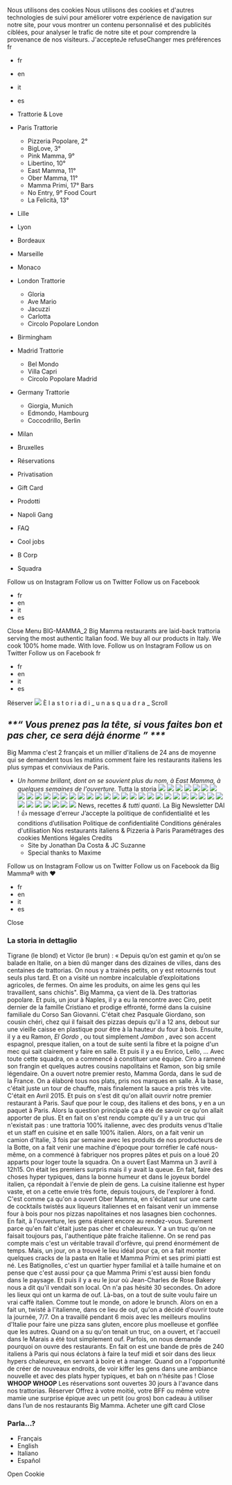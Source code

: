 Nous utilisons des cookies
Nous utilisons des cookies et d'autres technologies de suivi pour améliorer votre expérience de navigation sur notre site, pour vous montrer un contenu personnalisé et des publicités ciblées, pour analyser le trafic de notre site et pour comprendre la provenance de nos visiteurs.
J'accepteJe refuseChanger mes préférences
fr
  * fr
  * en
  * it
  * es


  * Trattorie & Love
  * Paris
Trattorie
    * Pizzeria Popolare, 2°
    * BigLove, 3°
    * Pink Mamma, 9°
    * Libertino, 10°
    * East Mamma, 11°
    * Ober Mamma, 11°
    * Mamma Primi, 17°
Bars
    * No Entry, 9°
Food Court
    * La Felicità, 13°
  * Lille
  * Lyon
  * Bordeaux
  * Marseille
  * Monaco
  * London
Trattorie
    * Gloria
    * Ave Mario
    * Jacuzzi
    * Carlotta
    * Circolo Popolare London
  * Birmingham
  * Madrid
Trattorie
    * Bel Mondo
    * Villa Capri
    * Circolo Popolare Madrid
  * Germany
Trattorie
    * Giorgia, Munich
    * Edmondo, Hambourg
    * Coccodrillo, Berlin
  * Milan
  * Bruxelles


  * Réservations
  * Privatisation
  * Gift Card
  * Prodotti
  * Napoli Gang
  * FAQ
  * Cool jobs
  * B Corp
  * Squadra


Follow us on Instagram Follow us on Twitter Follow us on Facebook
  * fr
  * en
  * it
  * es


Close
Menu
BIG-MAMMA_2
Big Mamma restaurants are laid-back trattoria serving the most authentic Italian food. We buy all our products in Italy. We cook 100% home made. With love.
Follow us on Instagram Follow us on Twitter Follow us on Facebook
fr
  * fr
  * en
  * it
  * es


Réserver
![](https://www.bigmammagroup.com/admin/wp-content/uploads/2016/12/DSC_0104-1600x1063-1.jpg)
È
l
a
s
t
o
r
i
a
d
i
_
u
n
a
s
q
u
a
d
r
a
_
Scroll
## _**“ Vous prenez pas la tête, si vous faites bon et pas cher, ce sera déjà énorme ” ***_
Big Mamma c'est 2 français et un millier d'italiens de 24 ans de moyenne qui se demandent tous les matins comment faire les restaurants italiens les plus sympas et conviviaux de Paris.
* _Un homme brillant, dont on se souvient plus du nom, à East Mamma, à quelques semaines de l'ouverture._
Tutta la storia
![](https://www.bigmammagroup.com/admin/wp-content/uploads/2016/12/Tigrane.png)
![](https://www.bigmammagroup.com/admin/wp-content/uploads/2016/12/Victor.png)
![](https://www.bigmammagroup.com/admin/wp-content/uploads/2016/12/Storia-01.jpg)
![](https://www.bigmammagroup.com/admin/wp-content/uploads/2016/12/Storia-02.jpg)
![](https://www.bigmammagroup.com/admin/wp-content/uploads/2016/12/Storia-03.jpg)
![](https://www.bigmammagroup.com/admin/wp-content/uploads/2016/12/Storia-04.jpg)
![](https://www.bigmammagroup.com/admin/wp-content/uploads/2016/12/history-flow-02.jpg)
![](https://www.bigmammagroup.com/admin/wp-content/uploads/2016/12/history-flow-03.jpg)
![](https://www.bigmammagroup.com/admin/wp-content/uploads/2016/12/history-flow-04.jpg)
![](https://www.bigmammagroup.com/admin/wp-content/uploads/2016/12/history-flow-05.jpg)
![](https://www.bigmammagroup.com/admin/wp-content/uploads/2016/12/8-3518Valentin8159.jpg)
![](https://www.bigmammagroup.com/admin/wp-content/uploads/2016/12/history-flow-06.jpg)
![](https://www.bigmammagroup.com/admin/wp-content/uploads/2016/12/history-flow-07.jpg)
![](https://www.bigmammagroup.com/admin/wp-content/uploads/2016/12/bm_squadra_46.jpg)
![](https://www.bigmammagroup.com/admin/wp-content/uploads/2016/12/bm_squadra_44.jpg)
![](https://www.bigmammagroup.com/admin/wp-content/uploads/2016/12/bm_squadra_42.jpg)
![](https://www.bigmammagroup.com/admin/wp-content/uploads/2016/12/bm_squadra_41.jpg)
![](https://www.bigmammagroup.com/admin/wp-content/uploads/2016/12/DSC1881.jpg)
![](https://www.bigmammagroup.com/admin/wp-content/uploads/2016/12/bm_squadra_39.jpg)
![](https://www.bigmammagroup.com/admin/wp-content/uploads/2016/12/bm_squadra_33.jpg)
![](https://www.bigmammagroup.com/admin/wp-content/uploads/2016/12/bm_squadra_31.jpg)
![](https://www.bigmammagroup.com/admin/wp-content/uploads/2016/12/Team2-Crédit-Mégane-Arderighi.jpg)
![](https://www.bigmammagroup.com/admin/wp-content/uploads/2016/12/bm_squadra_30.jpg)
![](https://www.bigmammagroup.com/admin/wp-content/uploads/2016/12/DSC_0104-1600x1063-1-1.jpg)
![](https://www.bigmammagroup.com/admin/wp-content/uploads/2016/12/Photo-29-09-2014-13-43-54.jpg)
![](https://www.bigmammagroup.com/admin/wp-content/uploads/2016/12/bm_squadra_29.jpg)
![](https://www.bigmammagroup.com/admin/wp-content/uploads/2016/12/bm_squadra_28.jpg)
![](https://www.bigmammagroup.com/admin/wp-content/uploads/2016/12/bm_squadra_27.jpg)
![](https://www.bigmammagroup.com/admin/wp-content/uploads/2016/12/bm_squadra_26.jpg)
![](https://www.bigmammagroup.com/admin/wp-content/uploads/2016/12/Photo-31-10-2013-09-02-01.jpg)
![](https://www.bigmammagroup.com/admin/wp-content/uploads/2016/12/bm_squadra_25.jpg)
![](https://www.bigmammagroup.com/admin/wp-content/uploads/2016/12/bm_squadra_24.jpg)
![](https://www.bigmammagroup.com/admin/wp-content/uploads/2016/12/Photo-25-10-2013-05-04-28.jpg)
![](https://www.bigmammagroup.com/admin/wp-content/uploads/2016/12/bm_squadra_02.jpg)
![](https://www.bigmammagroup.com/admin/wp-content/uploads/2016/12/bm_squadra_07.jpg)
![](https://www.bigmammagroup.com/admin/wp-content/uploads/2016/12/bm_team_220.jpg)
![](https://www.bigmammagroup.com/admin/wp-content/uploads/2016/12/Photo-09-10-2013-11-12-10.jpg)
![](https://www.bigmammagroup.com/admin/wp-content/uploads/2016/12/Photo-15-06-2015-09-17-32.jpg)
News, recettes _& tutti quanti_. La Big Newsletter
DAI !
👍
message d'erreur
J’accepte la politique de confidentialité et les conditions d’utilisation
Politique de confidentialité
Conditions générales d'utilisation
Nos restaurants italiens & Pizzeria à Paris
Paramétrages des cookies
Mentions légales
Credits
  * Site by Jonathan Da Costa & JC Suzanne
  * Special thanks to Maxime


Follow us on Instagram Follow us on Twitter Follow us on Facebook
da Big Mamma® with ♥
  * fr
  * en
  * it
  * es


Close
### La storia in dettaglio
Tigrane (le blond) et Victor (le brun) : « Depuis qu’on est gamin et qu’on se balade en Italie, on a bien dû manger dans des dizaines de villes, dans des centaines de trattorias. On nous y a trainés petits, on y est retournés tout seuls plus tard. Et on a visité un nombre incalculable d’exploitations agricoles, de fermes. On aime les produits, on aime les gens qui les travaillent, sans chichis". Big Mamma, ça vient de là. Des trattorias popolare. Et puis, un jour à Naples, il y a eu la rencontre avec Ciro, petit dernier de la famille Cristiano et prodige effronté, formé dans la cuisine familiale du Corso San Giovanni. C'était chez Pasquale Giordano, son cousin chéri, chez qui il faisait des pizzas depuis qu'il a 12 ans, debout sur une vieille caisse en plastique pour être à la hauteur du four à bois. Ensuite, il y a eu Ramon,  _El Gordo_ , ou tout simplement  _Jambon_ , avec son accent espagnol, presque italien, on a tout de suite senti la fibre et la poigne d'un mec qui sait clairement y faire en salle. Et puis il y a eu Enrico, Lello, ... Avec toute cette squadra, on a commencé à constituer une équipe. Ciro a ramené son frangin et quelques autres cousins napolitains et Ramon, son big smile légendaire. On a ouvert notre premier resto, Mamma Gorda, dans le sud de la France. On a élaboré tous nos plats, pris nos marques en salle. À la base, c'était juste un tour de chauffe, mais finalement la sauce a pris très vite. C'était en Avril 2015. Et puis on s'est dit qu'on allait ouvrir notre premier restaurant à Paris. Sauf que pour le coup, des italiens et des bons, y en a un paquet à Paris. Alors la question principale ça a été de savoir ce qu'on allait apporter de plus. Et en fait on s'est rendu compte qu'il y a un truc qui n'existait pas : une trattoria 100% italienne, avec des produits venus d'Italie et un staff en cuisine et en salle 100% italien. Alors, on a fait venir un camion d'Italie, 3 fois par semaine avec les produits de nos producteurs de la Botte, on a fait venir une machine d'époque pour torréfier le café nous-même, on a commencé à fabriquer nos propres pâtes et puis on a loué 20 apparts pour loger toute la squadra. On a ouvert East Mamma un 3 avril à 12h15. On était les premiers surpris mais il y avait la queue. En fait, faire des choses hyper typiques, dans la bonne humeur et dans le joyeux bordel italien, ça répondait à l'envie de plein de gens. 
La cuisine italienne est hyper vaste, et on a cette envie très forte, depuis toujours, de l'explorer à fond. C'est comme ça qu'on a ouvert Ober Mamma, en s'éclatant sur une carte de cocktails twistés aux liqueurs italiennes et en faisant venir un immense four à bois pour nos pizzas napolitaines et nos lasagnes bien cochonnes. En fait, à l'ouverture, les gens étaient encore au rendez-vous. Surement parce qu'en fait c'était juste pas cher et chaleureux. Y a un truc qu'on ne faisait toujours pas, l'authentique pâte fraiche italienne. On se rend pas compte mais c'est un véritable travail d'orfèvre, qui prend énormément de temps. Mais, un jour, on a trouvé le lieu idéal pour ça, on a fait monter quelques cracks de la pasta en Italie et Mamma Primi et ses primi piatti est né. Les Batignolles, c'est un quartier hyper familial et à taille humaine et on pense que c'est aussi pour ça que Mamma Primi s'est aussi bien fondu dans le paysage. 
Et puis il y a eu le jour où Jean-Charles de Rose Bakery nous a dit qu'il vendait son local. On n'a pas hésité 30 secondes. On adore les lieux qui ont un karma de ouf. Là-bas, on a tout de suite voulu faire un vrai caffè italien. Comme tout le monde, on adore le brunch. Alors on en a fait un, twisté à l'italienne, dans ce lieu de ouf, qu'on a décidé d'ouvrir toute la journée, 7/7. On a travaillé pendant 6 mois avec les meilleurs moulins d'Italie pour faire une pizza sans gluten, encore plus moelleuse et gonflée que les autres. Quand on a su qu'on tenait un truc, on a ouvert, et l'accueil dans le Marais a été tout simplement ouf. Parfois, on nous demande pourquoi on ouvre des restaurants. En fait on est une bande de près de 240 italiens à Paris qui nous éclatons à faire la teuf midi et soir dans des lieux hypers chaleureux, en servant à boire et à manger. Quand on a l'opportunité de créer de nouveaux endroits, de voir kiffer les gens dans une ambiance nouvelle et avec des plats hyper typiques, et bah on n'hésite pas ! 
Close
**WHOOP WHOOP** Les réservations sont ouvertes 30 jours à l'avance dans nos trattorias. Réserver Offrez à votre moitié, votre BFF ou même votre mamie une surprise épique avec un petit (ou gros) bon cadeau à utiliser dans l’un de nos restaurants Big Mamma. Acheter une gift card
Close
### Parla...?
  * Français
  * English
  * Italiano
  * Español


Open Cookie
